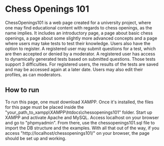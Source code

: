 # Chess Openings 101
ChessOpenings101 is a web page created for a university project, where one may find educational content with regards to chess openings, as the name implies. It includes an introductory page, a page about basic chess openings, a page about some slightly more advanced concepts and a page where users may take tests to test their knowledge.
Users also have the option to register. A registered user may submit questions for a test, which are then accepted or denied by a moderator. A registered user has access to dynamically generated tests based on submitted questions. Those tests support 3 difficulties. For registered users, the results of the tests are saved and may be accessed again at a later date.
Users may also edit their profiles, as can moderators.

## How to run
To run this page, one must download XAMPP. Once it's installed, the files for this page must be placed inside the "your_path_to_xampp\XAMPP\htdocs\chessopenings101" folder. Start up XAMPP and activate Apache and MySQL. Access localhost on your browser and go to "phpmyadmin". From there, use the chessopenings101.sql file to import the DB structure and the examples. With all that out of the way, if you access "http://localhost/chessopenings101/" on your browser, the page should be set up and working.

